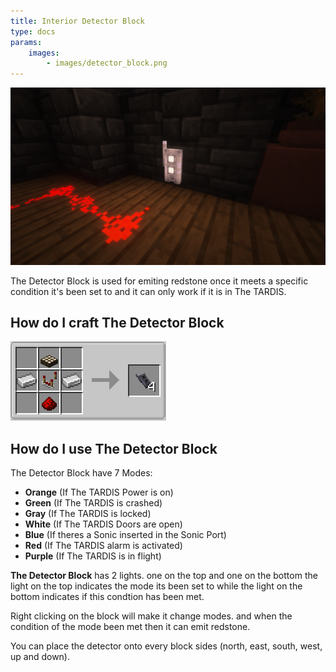 ```yaml
---
title: Interior Detector Block
type: docs
params:
    images:
        - images/detector_block.png
---
```


![The Detector Block](images/detector_block.png)

The Detector Block is used for emiting redstone once it meets a specific condition it's been set to and it can only work if it is in The TARDIS.

## How do I craft The Detector Block

![The Detector Block Recipe](images/detector/recipe.png)

## How do I use The Detector Block

The Detector Block have 7 Modes:
- **Orange** (If The TARDIS Power is on)
- **Green** (If The TARDIS is crashed)
- **Gray** (If The TARDIS is locked)
- **White** (If The TARDIS Doors are open)
- **Blue** (If theres a Sonic inserted in the Sonic Port)
- **Red** (If The TARDIS alarm is activated)
- **Purple** (If The TARDIS is in flight)

**The Detector Block** has 2 lights. one on the top and one on the bottom the light on the top indicates the mode its been set to while the light on the bottom indicates if this condtion has been met.

Right clicking on the block will make it change modes. and when the condition of the mode been met then it can emit redstone.

You can place the detector onto every block sides (north, east, south, west, up and down).